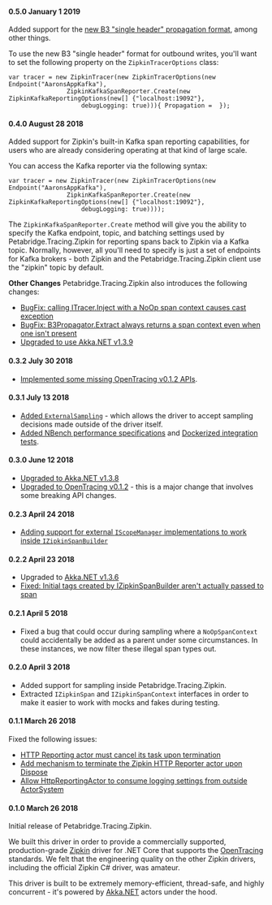 #### 0.5.0 January 1 2019 ###
Added support for the [new B3 "single header" propagation format](https://github.com/petabridge/Petabridge.Tracing.Zipkin/issues/66), among other things.

To use the new B3 "single header" format for outbound writes, you'll want to set the following property on the `ZipkinTracerOptions` class:

```
var tracer = new ZipkinTracer(new ZipkinTracerOptions(new Endpoint("AaronsAppKafka"),
                ZipkinKafkaSpanReporter.Create(new ZipkinKafkaReportingOptions(new[] {"localhost:19092"},
                    debugLogging: true))){ Propagation =  });
```

#### 0.4.0 August 28 2018 ###
Added support for Zipkin's built-in Kafka span reporting capabilities, for users who are already considering operating at that kind of large scale.

You can access the Kafka reporter via the following syntax:

```
var tracer = new ZipkinTracer(new ZipkinTracerOptions(new Endpoint("AaronsAppKafka"),
                ZipkinKafkaSpanReporter.Create(new ZipkinKafkaReportingOptions(new[] {"localhost:19092"},
                    debugLogging: true))));
```

The `ZipkinKafkaSpanReporter.Create` method will give you the ability to specify the Kafka endpoint, topic, and batching settings used by Petabridge.Tracing.Zipkin for reporting spans back to Zipkin via a Kafka topic. Normally, however, all you'll need to specify is just a set of endpoints for Kafka brokers - both Zipkin and the Petabridge.Tracing.Zipkin client use the "zipkin" topic by default.

**Other Changes**
Petabridge.Tracing.Zipkin also introduces the following changes:

* [BugFix: calling ITracer.Inject with a NoOp span context causes cast exception](https://github.com/petabridge/Petabridge.Tracing.Zipkin/issues/56)
* [BugFix: B3Propagator.Extract always returns a span context even when one isn't present](https://github.com/petabridge/Petabridge.Tracing.Zipkin/issues/55)
* [Upgraded to use Akka.NET v1.3.9](https://github.com/akkadotnet/akka.net/releases/tag/v1.3.9)

#### 0.3.2 July 30 2018 ####
* [Implemented some missing OpenTracing v0.1.2 APIs](https://github.com/petabridge/Petabridge.Tracing.Zipkin/issues/51).

#### 0.3.1 July 13 2018 ####
* [Added `ExternalSampling`](https://github.com/petabridge/Petabridge.Tracing.Zipkin/pull/46) - which allows the driver to accept sampling decisions made outside of the driver itself.
* [Added NBench performance specifications](https://github.com/petabridge/Petabridge.Tracing.Zipkin/pull/47) and [Dockerized integration tests](https://github.com/petabridge/Petabridge.Tracing.Zipkin/pull/41).


#### 0.3.0 June 12 2018 ####
* [Upgraded to Akka.NET v1.3.8](https://github.com/petabridge/Petabridge.Tracing.Zipkin/pull/42)
* [Upgraded to OpenTracing v0.1.2](https://github.com/petabridge/Petabridge.Tracing.Zipkin/issues/38) - this is a major change that involves some breaking API changes.

#### 0.2.3 April 24 2018 ####
* [Adding support for external `IScopeManager` implementations to work inside `IZipkinSpanBuilder`](https://github.com/petabridge/Petabridge.Tracing.Zipkin/pull/32)

#### 0.2.2 April 23 2018 ####
* Upgraded to [Akka.NET v1.3.6](https://github.com/akkadotnet/akka.net/releases/tag/v1.3.6)
* [Fixed: Initial tags created by IZipkinSpanBuilder aren't actually passed to span](https://github.com/petabridge/Petabridge.Tracing.Zipkin/issues/25)

#### 0.2.1 April 5 2018 ####
* Fixed a bug that could occur during sampling where a `NoOpSpanContext` could accidentally be added as a parent under some circumstances. In these instances, we now filter these illegal span types out.

#### 0.2.0 April 3 2018 ####
* Added support for sampling inside Petabridge.Tracing.Zipkin.
* Extracted `IZipkinSpan` and `IZipkinSpanContext` interfaces in order to make it easier to work with mocks and fakes during testing.

#### 0.1.1 March 26 2018 ####
Fixed the following issues:

* [HTTP Reporting actor must cancel its task upon termination](https://github.com/petabridge/Petabridge.Tracing.Zipkin/issues/13)
* [Add mechanism to terminate the Zipkin HTTP Reporter actor upon Dispose](https://github.com/petabridge/Petabridge.Tracing.Zipkin/issues/12)
* [Allow HttpReportingActor to consume logging settings from outside ActorSystem](https://github.com/petabridge/Petabridge.Tracing.Zipkin/issues/11)

#### 0.1.0 March 26 2018 ####
Initial release of Petabridge.Tracing.Zipkin.

We built this driver in order to provide a commercially supported, production-grade [Zipkin](https://zipkin.io/) driver for .NET Core that supports the [OpenTracing](http://opentracing.io/) standards. We felt that the engineering quality on the other Zipkin drivers, including the official Zipkin C# driver, was amateur.

This driver is built to be extremely memory-efficient, thread-safe, and highly concurrent - it's powered by [Akka.NET](http://getakka.net/) actors under the hood.